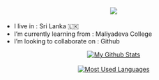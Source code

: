 <h1 align="center"><a href="https://github.com/TinuraD"><img src="https://readme-typing-svg.herokuapp.com?font=calibri&color=2494F7&size=40&center=true&lines=Hi+I'm+Tinura+Dinith"></a></h1>


- I live in : Sri Lanka 🇱🇰
- I’m currently learning from : Maliyadeva College
- I’m looking to collaborate on : Github


<div align="center"><a href="https://github.com/TinuraD">
<img src="https://github-readme-stats.vercel.app/api?username=Tinurad&include_all_commits=true&count_private=true&show_icons=true&line_height=20&title_color=98edc4&icon_color=105bde&text_color=D3D3D3&bg_color=0,000000,040354" alt="My Github Stats"></a>
</div><br/>

<div align="center">
<a href="https://github.com/TinuraD"><img src="https://github-readme-stats.vercel.app/api/top-langs/?username=Tinurad&bg_color=0%2C000000%2C040354&text_color=D3D3D3&icon_color=105bde&line_height=20&title_color=98edc4&layout=compact" alt="Most Used Languages"></a>
</div>


